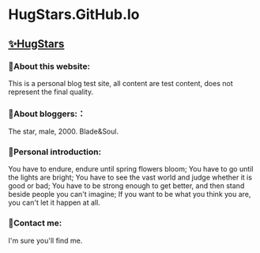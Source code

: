# HugStars.GitHub.Io 
## [✨HugStars](https://hugstars.github.io)

### 🍉About this website:

This is a personal blog test site, all content are test content, does not represent the final quality.
 
### 🍓About bloggers:：

The star, male, 2000. Blade&Soul.
 
### 🍒Personal introduction:

You have to endure, endure until spring flowers bloom;
You have to go until the lights are bright;
You have to see the vast world and judge whether it is good or bad;
You have to be strong enough to get better, and then stand beside people you can't imagine;
If you want to be what you think you are, you can't let it happen at all.
 
### 🍇Contact me:

I'm sure you'll find me.
